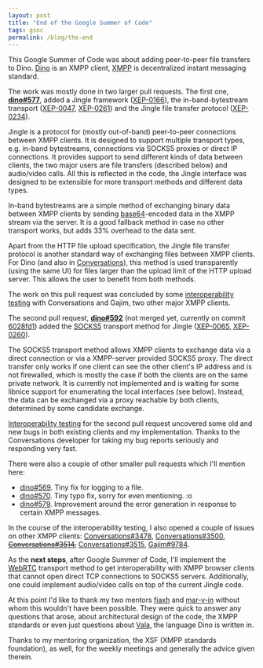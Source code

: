 ```yaml
---
layout: post
title: "End of the Google Summer of Code"
tags: gsoc
permalink: /blog/the-end
---
```


This Google Summer of Code was about adding peer-to-peer file transfers to
Dino. [Dino](https://dino.im/) is an XMPP client, [XMPP](https://xmpp.org/) is
decentralized instant messaging standard.


The work was mostly done in two larger pull requests. The first one,
**[dino#577](https://github.com/dino/dino/pull/577)**, added a Jingle framework
([XEP-0166](https://xmpp.org/extensions/xep-0166.html)), the in-band-bytestream
transport ([XEP-0047](https://xmpp.org/extensions/xep-0047.html),
[XEP-0261](https://xmpp.org/extensions/xep-0261.html)) and the Jingle file
transfer protocol ([XEP-0234](https://xmpp.org/extensions/xep-0234.html)).

Jingle is a protocol for (mostly out-of-band) peer-to-peer connections between
XMPP clients. It is designed to support multiple transport types, e.g. in-band
bytestreams, connections via SOCKS5 proxies or direct IP connections. It
provides support to send different kinds of data between clients, the two major
users are file transfers (described below) and audio/video calls. All this is
reflected in the code, the Jingle interface was designed to be extensible for
more transport methods and different data types.

In-band bytestreams are a simple method of exchanging binary data between XMPP
clients by sending [base64](https://en.wikipedia.org/wiki/Base64)-encoded data
in the XMPP stream via the server. It is a good fallback method in case no
other transport works, but adds 33% overhead to the data sent.

Apart from the HTTP file upload specification, the Jingle file transfer
protocol is another standard way of exchanging files between XMPP clients. For
Dino (and also in [Conversations](https;//conversations.im/)), this method is
used transparently (using the same UI) for files larger than the upload limit
of the HTTP upload server. This allows the user to benefit from both methods.

The work on this pull request was concluded by some [interoperability
testing](interoperability-testing) with Conversations and Gajim, two other
major XMPP clients.

The second pull request, **[dino#592](https://github.com/dino/dino/pull/592)**
(not merged yet, currently on commit
[6028fd1](https://github.com/dino/dino/commit/6028fd15a81a084b63311bc61f7b48d9f3d00746))
added the [SOCKS5](https://en.wikipedia.org/wiki/SOCKS) transport method for
Jingle ([XEP-0065](https://xmpp.org/extensions/xep-0065.html),
[XEP-0260](https://xmpp.org/extensions/xep-0260.html)).

The SOCKS5 transport method allows XMPP clients to exchange data via a direct
connection or via a XMPP-server provided SOCKS5 proxy. The direct transfer
only works if one client can see the other client's IP address and is not
firewalled, which is mostly the case if both the clients are on the same
private network. It is currently not implemented and is waiting for some
libnice support for enumerating the local interfaces (see below). Instead, the
data can be exchanged via a proxy reachable by both clients, determined by some
candidate exchange.

[Interoperability testing](interoperability-fun) for the second pull request
uncovered some old and new bugs in both existing clients and my implementation.
Thanks to the Conversations developer for taking my bug reports seriously and
responding very fast.

There were also a couple of other smaller pull requests which I'll mention
here:

- [dino#569](https://github.com/dino/dino/pull/569). Tiny fix for logging to a
  file.
- [dino#570](https://github.com/dino/dino/pull/570). Tiny typo fix, sorry for
  even mentioning. :o
- [dino#579](https://github.com/dino/dino/pull/579). Improvement around the
  error generation in response to certain XMPP messages.

In the course of the interoperability testing, I also opened a couple of issues
on other XMPP clients:
[Conversations#3478](https://github.com/siacs/Conversations/issues/3478),
[Conversations#3500](https://github.com/siacs/Conversations/issues/3500), <s><a href="https://github.com/siacs/Conversations/issues/3514">Conversations#3514</a>,</s>
[Conversations#3515](https://github.com/siacs/Conversations/issues/3515),
[Gajim#9784](https://dev.gajim.org/gajim/gajim/issues/9784).

As the **next steps**, after Google Summer of Code, I'll implement the
[WebRTC](https://en.wikipedia.org/wiki/WebRTC) transport method to get
interoperability with XMPP browser clients that cannot open direct TCP
connections to SOCKS5 servers. Additionally, one could implement audio/video
calls on top of the current Jingle code.

At this point I'd like to thank my two mentors
[fiaxh](https://github.com/fiaxh) and [mar-v-in](https://github.com/mar-v-in)
without whom this wouldn't have been possible. They were quick to answer any
questions that arose, about architectural design of the code, the XMPP
standards or even just questions about
[Vala](https://en.wikipedia.org/wiki/Vala_(programming_language)), the language
Dino is written in.

Thanks to my mentoring organization, the XSF (XMPP standards foundation), as
well, for the weekly meetings and generally the advice given therein.

